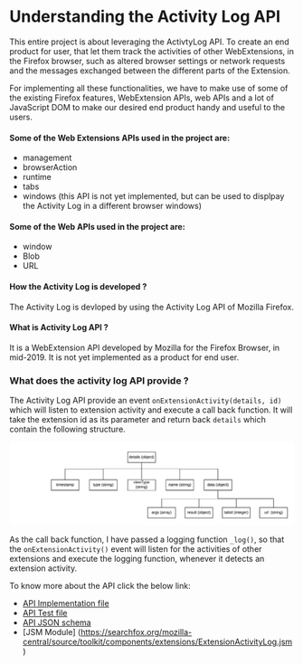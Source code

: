 # Understanding the Activity Log API

This entire project is about leveraging the ActivtyLog API. To create an end product for user, that let them track the activities of other WebExtensions, in the Firefox browser, such as altered browser settings or network requests and the messages exchanged between the different parts of the Extension.

For implementing all these functionalities, we have to make use of some of the existing Firefox features, WebExtension APIs, web APIs and a lot of JavaScript DOM to make our desired end product handy and useful to the users.

#### Some of the Web Extensions APIs used in the project are:

* management
* browserAction
* runtime
* tabs
* windows (this API is not yet implemented, but can be used to displpay the Activity Log in a different browser windows)

#### Some of the Web APIs used in the project are:

* window
* Blob
* URL

#### How the Activity Log is developed ?

The Activity Log is devloped by using the Activity Log API of Mozilla Firefox.

#### What is Activity Log API ?

It is a WebExtension API developed by Mozilla for the Firefox Browser, in mid-2019. It is not yet implemented as a product for end user.

### What does the activity log API provide ?

The Activity Log API provide an event `onExtensionActivity(details, id)` which will listen to extension activity and execute a call back function. It will take the extension id as its parameter and return back `details` which contain the following structure.

![parameter diagram](presentations/parmeter%20diagram%20of%20activity%20log%20event%20.jpeg)

As the call back function, I have passed a logging function `_log()`, so that the `onExtensionActivity()` event will listen for the activities of other extensions and execute the logging function, whenever it detects an extension activity.

To know more about the API click the below link:
* [API Implementation file](https://searchfox.org/mozilla-central/source/toolkit/components/extensions/parent/ext-activityLog.js)
* [API Test file](https://searchfox.org/mozilla-central/source/toolkit/components/extensions/test/mochitest/test_ext_activityLog.html)
* [API JSON schema](https://searchfox.org/mozilla-central/source/toolkit/components/extensions/schemas/activity_log.json)
* [JSM Module] (https://searchfox.org/mozilla-central/source/toolkit/components/extensions/ExtensionActivityLog.jsm)
